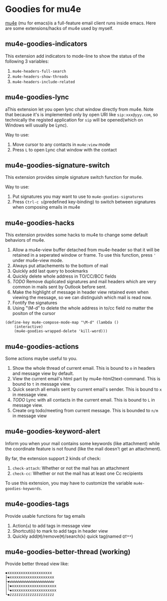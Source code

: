 Goodies for mu4e
================

[mu4e](https://github.com/djcb/mu) (mu for emacs)is a
full-feature email client runs inside emacs. Here are some
extensions/hacks of mu4e used by myself.

mu4e-goodies-indicators
-----------------------

This extension add indicators to mode-line to show the status of
the following 3 variables:

1. `mu4e-headers-full-search`
2. `mu4e-headers-show-threads`
3. `mu4e-headers-include-related`

mu4e-goodies-lync
-----------------

aThis extension let you open lync chat window directly from mu4e.
Note that because it's is implemented only by open URI like
`sip:xxx@yyy.com`, so technically the registed application for
`sip` will be opened(which on Windows will usually be Lync).

Way to use:

1. Move cursor to any contacts in `mu4e:view` mode
2. Press `L` to open Lync chat window with the contact


mu4e-goodies-signature-switch
-----------------------------

This extension provides simple signature switch function for mu4e.

Way to use:

1. Put signatures you may want to use to `mu4e-goodies-signatures`
2. Press `Ctrl-c s`(predefined key-binding) to switch between
   signatures when composing emails in mu4e


mu4e-goodies-hacks
------------------

This extension provides some hacks to mu4e to change some
default behaviors of mu4e.

1. Allow a mu4e-view buffer detached from mu4e-header so that it will be
   retained in a seperated window or frame. To use this function, press
   `'` under mu4e-view mode.
2. Always put attachements to the bottom of mail
3. Quickly add last query to bookmarks
4. Quickly delete whole address in TO/CC/BCC fields
5. *TODO* Remove duplicated signatures and mail headers which are very common
   in mails sent by Outlook before sent.
6. Make the highlight of message in header view retained even when
   viewing the message, so we can distinguish which mail is read now.
7. Fontify the signatures
8. Using "\M-d" to delete the whole address in to/cc field no matter the
   positon of the cursor
```
(define-key mu4e-compose-mode-map "\M-d" (lambda ()
    (interactive)
    (mu4e-goodies-wrapped-delete 'kill-word)))
```



mu4e-goodies-actions
--------------------

Some actions maybe useful to you.

1. Show the whole thread of current email. This is bound to `o` in
   headers and message view by default.
2. View the current email's html part by mu4e-html2text-command. This
   is bound to `t` in message view.
3. Quick search all emails sent by current email's sender. This is
   bound to `x` in message view.
4. *TODO* Lync with all contacts in the current email. This is bound
   to `L` in message view.
5. Create org todo/meeting from current message. This is bounded to
   `n/m` in message view

mu4e-goodies-keyword-alert
--------------------------

Inform you when your mail contains some keywords (like attachment)
while the coordinate feature is not found (like the mail doesn't get
an attachment).

By far, the extension support 2 kinds of check:

1. `check-attach`: Whether or not the mail has an attachment
2. `check-cc`: Whether or not the mail has at least one Cc recipients

To use this extension, you may have to customize the variable
`mu4e-goodies-keywords`.

mu4e-goodies-tags
--------------------------

Provide usable functions for tag emails

1. Action(`a`) to add tags in message view
2. Shortcut(`G`) to mark to add tags in header view
3. Quickly add(`M`)/remove(`M`)/search(`k`) quick tag(named `QT**`)

mu4e-goodies-better-thread (working)
--------------------------

Provide better thread view like:

```
▪xxxxxxxxxxxxxxxxxxxx
├▪xxxxxxxxxxxxxxxxxxxx
├▪wwwwwwwwwwwwwwwwwwww
│├▪xxxxxxxxxxxxxxxxxxxx
│└▪xxxxxxxxxxxxxxxxxxxx
└▪zzzzzzzzzzzzzzzzzzzz
```

